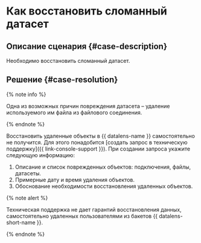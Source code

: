 # Как восстановить сломанный датасет


## Описание сценария {#case-description}

Необходимо восстановить сломанный датасет.

## Решение {#case-resolution}

{% note info %}

Одна из возможных причин повреждения датасета – удаление используемого им файла из файлового соединения.

{% endnote %}

Восстановить удаленные объекты в {{ datalens-name }} самостоятельно не получится. Для этого понадобится [создать запрос в техническую поддержку]({{ link-console-support }}). При создании запроса укажите следующую информацию:

1. Описание и список поврежденных объектов: подключения, файлы, датасеты.
1. Примерные дату и время удаления объектов.
1. Обоснование необходимости восстановления удаленных объектов.

{% note alert %}

Техническая поддержка не дает гарантий восстановления данных, самостоятельно удаленных пользователями из бакетов {{ datalens-short-name }}.

{% endnote %}